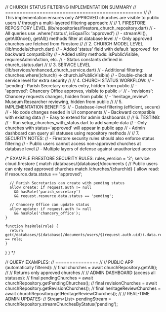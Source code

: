 // CHURCH STATUS FILTERING IMPLEMENTATION SUMMARY
// ================================================
//
// This implementation ensures only APPROVED churches are visible to public users
// through a multi-layered filtering approach:
//
// 1. FIRESTORE REPOSITORY LEVEL (lib/repositories/firestore_church_repository.dart)
//    - All queries use .where('status', isEqualTo: 'approved')
//    - streamAll(), getAllOnce(), getAll() methods filter at database level
//    - Only approved churches are fetched from Firestore
//
// 2. CHURCH MODEL LEVEL (lib/models/church.dart)
//    - Added 'status' field with default 'approved' for backward compatibility
//    - Added utility methods: isPublicVisible, requiresAdminAction, etc.
//    - Status constants defined in church_status.dart
//
// 3. SERVICE LEVEL (lib/services/enhanced_church_service.dart)
//    - Additional filtering: churches.where((church) => church.isPublicVisible)
//    - Double-check at service level for extra security
//
// 4. CHURCH STATUS WORKFLOW:
//    - 'pending': Parish Secretary creates entry, hidden from public
//    - 'approved': Chancery Office approves, visible to public ✅
//    - 'revisions': Chancery requests changes, hidden from public
//    - 'heritage_review': Museum Researcher reviewing, hidden from public
//
// 5. IMPLEMENTATION BENEFITS:
//    - Database-level filtering (efficient, secure)
//    - No code changes needed in UI components
//    - Backward compatible with existing data
//    - Easy to extend for admin dashboards
//
// 6. TESTING:
//    - Run setup_churches_with_status.dart to add sample data
//    - Only churches with status='approved' will appear in public app
//    - Admin dashboard can query all statuses using repository methods
//
// 7. SECURITY NOTES:
//    - Firestore security rules should also enforce status filtering
//    - Public users cannot access non-approved churches at database level
//    - Multiple layers of defense against unauthorized access

/* EXAMPLE FIRESTORE SECURITY RULES:
rules_version = '2';
service cloud.firestore {
  match /databases/{database}/documents {
    // Public users can only read approved churches
    match /churches/{churchId} {
      allow read: if resource.data.status == 'approved';
      
      // Parish Secretaries can create with pending status
      allow create: if request.auth != null 
        && hasRole('parish_secretary')
        && request.resource.data.status == 'pending';
      
      // Chancery Office can update status
      allow update: if request.auth != null 
        && hasRole('chancery_office');
    }
    
    function hasRole(role) {
      return get(/databases/$(database)/documents/users/$(request.auth.uid)).data.role == role;
    }
  }
}
*/

// QUERY EXAMPLES:
// ===============
//
// PUBLIC APP (automatically filtered):
// final churches = await churchRepository.getAll();
// // Returns only approved churches
//
// ADMIN DASHBOARD (access all statuses):
// final pendingChurches = await churchRepository.getPendingChurches();
// final revisionChurches = await churchRepository.getRevisionChurches();
// final heritageReviewChurches = await churchRepository.getHeritageReviewChurches();
//
// REAL-TIME ADMIN UPDATES:
// Stream<List<Church>> pendingStream = churchRepository.streamChurchesByStatus('pending');
